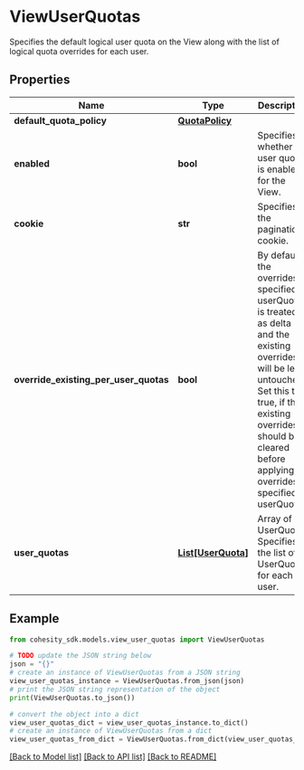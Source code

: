 # ViewUserQuotas

Specifies the default logical user quota on the View along with the list of logical quota overrides for each user.

## Properties

Name | Type | Description | Notes
------------ | ------------- | ------------- | -------------
**default_quota_policy** | [**QuotaPolicy**](QuotaPolicy.md) |  | [optional] 
**enabled** | **bool** | Specifies whether user quota is enabled for the View. | 
**cookie** | **str** | Specifies the pagination cookie. | [optional] 
**override_existing_per_user_quotas** | **bool** | By default, the overrides specified in userQuotas is treated as delta and the existing overrides will be left untouched. Set this to true, if the existing overrides should be cleared before applying overrides specified in userQuotas. | [optional] 
**user_quotas** | [**List[UserQuota]**](UserQuota.md) | Array of UserQuota. Specifies the list of UserQuota for each user. | 

## Example

```python
from cohesity_sdk.models.view_user_quotas import ViewUserQuotas

# TODO update the JSON string below
json = "{}"
# create an instance of ViewUserQuotas from a JSON string
view_user_quotas_instance = ViewUserQuotas.from_json(json)
# print the JSON string representation of the object
print(ViewUserQuotas.to_json())

# convert the object into a dict
view_user_quotas_dict = view_user_quotas_instance.to_dict()
# create an instance of ViewUserQuotas from a dict
view_user_quotas_from_dict = ViewUserQuotas.from_dict(view_user_quotas_dict)
```
[[Back to Model list]](../README.md#documentation-for-models) [[Back to API list]](../README.md#documentation-for-api-endpoints) [[Back to README]](../README.md)


